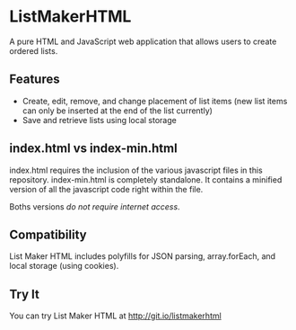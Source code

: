 ListMakerHTML
=============

A pure HTML and JavaScript web application that allows users to create ordered lists.

Features
--------

* Create, edit, remove, and change placement of list items (new list items can only be inserted at the end of the list currently)
* Save and retrieve lists using local storage

index.html vs index-min.html
----------------------------

index.html requires the inclusion of the various javascript files in this repository. index-min.html is completely standalone. It contains a minified version of all the javascript code right within the file.

Boths versions *do not require internet access*.

Compatibility
-------------

List Maker HTML includes polyfills for JSON parsing, array.forEach, and local storage (using cookies).

Try It
------

You can try List Maker HTML at http://git.io/listmakerhtml




